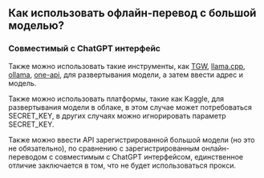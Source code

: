 ## Как использовать офлайн-перевод с большой моделью?


### Совместимый с ChatGPT интерфейс

Также можно использовать такие инструменты, как [TGW](https://github.com/oobabooga/text-generation-webui), [llama.cpp](https://github.com/ggerganov/llama.cpp), [ollama](https://github.com/ollama/ollama), [one-api](https://github.com/songquanpeng/one-api), для развертывания модели, а затем ввести адрес и модель.

Также можно использовать платформы, такие как Kaggle, для развертывания модели в облаке, в этом случае может потребоваться SECRET_KEY, в других случаях можно игнорировать параметр SECRET_KEY.

Также можно ввести API зарегистрированной большой модели (но это не обязательно), по сравнению с зарегистрированным онлайн-переводом с совместимым с ChatGPT интерфейсом, единственное отличие заключается в том, что не будет использоваться прокси.